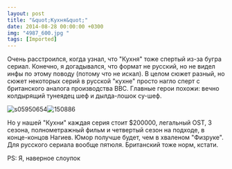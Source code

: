 ```yaml
---
layout: post
title: "&quot;Кухня&quot;"
date: 2014-08-28 00:00:00 +0300
img: "4987_600.jpg "
tags: [Imported]
---
```


Очень расстроился, когда узнал, что "Кухня" тоже спертый из-за бугра сериал. Конечно, я догадывался, что формат не русский, но не видел инфы по этому поводу (потому что не искал). В целом сюжет разный, но сюжет некоторых серий в русской "кухне" просто нагло сперт с британского аналога производства BBC. Главные герои похожи: вечно колдырящий тунеядец шеф и дылда-лошок су-шеф.  

![s05950654](/blog/assets4987_600.jpg "s05950654")![150886](http://ic.pics.livejournal.com/vlaimspb/71326704/5217/5217_600.jpg "150886")

Но у нашей "Кухни" каждая серия стоит $200000, легальный OST, 3 сезона, полнометражный фильм и четвертый сезон на подходе, в конце-концов Нагиев. Юмор получше будет, чем в хваленом "Физруке". Для русского сериала вообще пятюля. Британский тоже норм, кстати. 

PS: Я, наверное слоупок